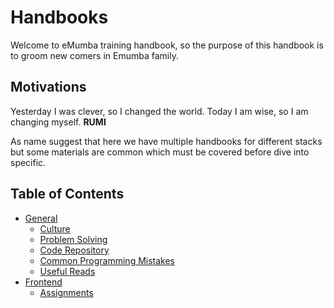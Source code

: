 # Handbooks

Welcome to eMumba training handbook, so the purpose of this handbook is to groom new comers in Emumba family.

## Motivations

Yesterday I was clever, so I changed the world. Today I am wise, so I am changing myself. **RUMI**

As name suggest that here we have multiple handbooks for different stacks but some materials are common which must be covered before dive into specific.

## Table of Contents

- [General](./General/README.md)
  - [Culture](./General/Culture.md)
  - [Problem Solving](./General/Problem%20Solving.md)
  - [Code Repository](./General/Code%20Repository.md)
  - [Common Programming Mistakes](./General/Common%20Programming%20Mistakes.md)
  - [Useful Reads](./General/Useful%20Reads.md)
- [Frontend](./Frontend/README.md)
  - [Assignments](./Frontend/Assignments/README.md)
